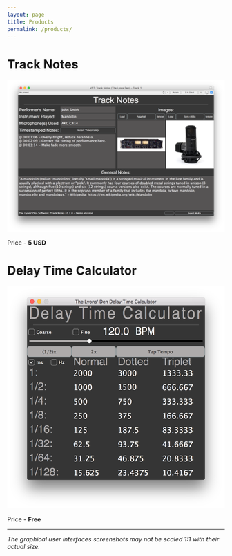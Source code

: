 ```yaml
---
layout: page
title: Products
permalink: /products/
---
```


# Track Notes

![](https://github.com/JosephTLyons/Track-Notes/blob/master/Images/Screenshot.png?raw=true)

Price - **5 USD**

# Delay Time Calculator

![](https://github.com/JosephTLyons/GUI-Delay-Time-Calculator/blob/master/Images/Screenshot.png?raw=true)

Price - **Free**

---

*The graphical user interfaces screenshots may not be scaled 1:1 with their actual size.*
